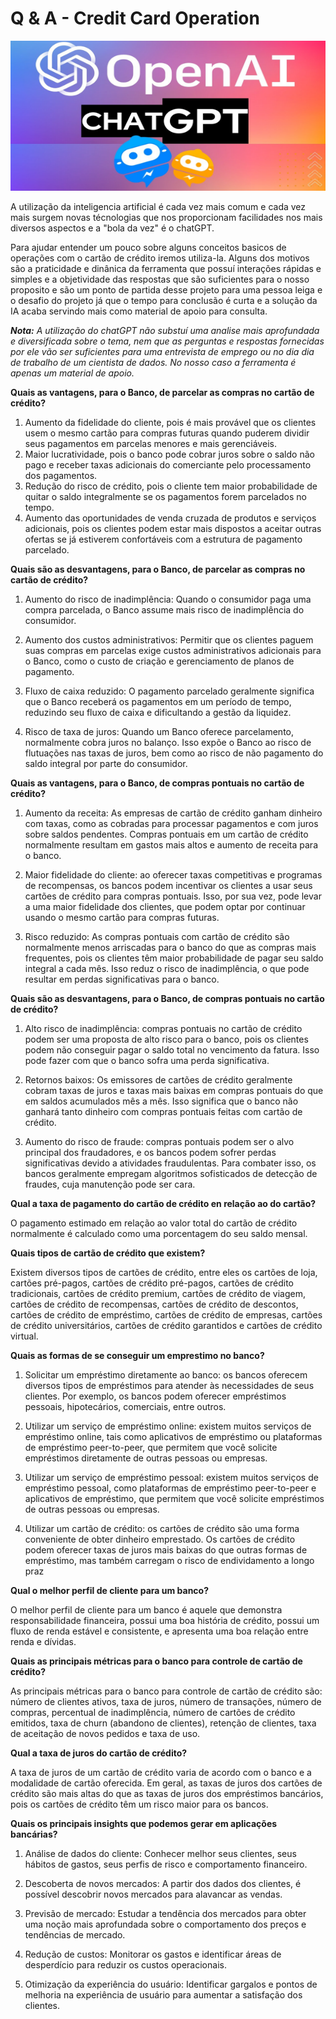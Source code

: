 # Q & A - Credit Card Operation

<center><img src="/images/chatgpt.jpg" alt="logo" width="600" height="240"/></center>

A utilização da inteligencia artificial é cada vez mais comum e cada vez mais surgem novas técnologias que nos proporcionam facilidades nos mais diversos aspectos e a "bola da vez" é o chatGPT. 

Para ajudar entender um pouco sobre alguns conceitos basicos de operações com o cartão de crédito iremos utiliza-la. Alguns dos motivos são a praticidade e dinânica da ferramenta que possuí interações rápidas e simples e a objetividade das respostas que são suficientes para o nosso proposito e são um ponto de partida desse projeto para uma pessoa leiga e o desafio do projeto já que o tempo para conclusão é curta e a solução da IA acaba servindo mais como material de apoio para consulta.

<i>**Nota:** A utilização do chatGPT não substuí uma analise mais aprofundada e diversificada sobre o tema, nem que as perguntas e respostas fornecidas por ele vão ser suficientes para uma entrevista de emprego ou no dia dia de trabalho de um cientista de dados. No nosso caso a ferramenta é apenas um material de apoio.</i>

**Quais as vantagens, para o Banco, de parcelar as compras no cartão de crédito?**


1. Aumento da fidelidade do cliente, pois é mais provável que os clientes usem o mesmo cartão para compras futuras quando puderem dividir seus pagamentos em parcelas menores e mais gerenciáveis.
2. Maior lucratividade, pois o banco pode cobrar juros sobre o saldo não pago e receber taxas adicionais do comerciante pelo processamento dos pagamentos.
3. Redução do risco de crédito, pois o cliente tem maior probabilidade de quitar o saldo integralmente se os pagamentos forem parcelados no tempo.
4. Aumento das oportunidades de venda cruzada de produtos e serviços adicionais, pois os clientes podem estar mais dispostos a aceitar outras ofertas se já estiverem confortáveis com a estrutura de pagamento parcelado.



**Quais são as desvantagens, para o Banco, de parcelar as compras no cartão de crédito?**


1. Aumento do risco de inadimplência: Quando o consumidor paga uma compra parcelada, o Banco assume mais risco de inadimplência do consumidor.

2. Aumento dos custos administrativos: Permitir que os clientes paguem suas compras em parcelas exige custos administrativos adicionais para o Banco, como o custo de criação e gerenciamento de planos de pagamento.

3. Fluxo de caixa reduzido: O pagamento parcelado geralmente significa que o Banco receberá os pagamentos em um período de tempo, reduzindo seu fluxo de caixa e dificultando a gestão da liquidez.

4. Risco de taxa de juros: Quando um Banco oferece parcelamento, normalmente cobra juros no balanço. Isso expõe o Banco ao risco de flutuações nas taxas de juros, bem como ao risco de não pagamento do saldo integral por parte do consumidor.


**Quais as vantagens, para o Banco, de compras pontuais no cartão de crédito?**


1. Aumento da receita: As empresas de cartão de crédito ganham dinheiro com taxas, como as cobradas para processar pagamentos e com juros sobre saldos pendentes. Compras pontuais em um cartão de crédito normalmente resultam em gastos mais altos e aumento de receita para o banco.

2. Maior fidelidade do cliente: ao oferecer taxas competitivas e programas de recompensas, os bancos podem incentivar os clientes a usar seus cartões de crédito para compras pontuais. Isso, por sua vez, pode levar a uma maior fidelidade dos clientes, que podem optar por continuar usando o mesmo cartão para compras futuras.

3. Risco reduzido: As compras pontuais com cartão de crédito são normalmente menos arriscadas para o banco do que as compras mais frequentes, pois os clientes têm maior probabilidade de pagar seu saldo integral a cada mês. Isso reduz o risco de inadimplência, o que pode resultar em perdas significativas para o banco.


**Quais são as desvantagens, para o Banco, de compras pontuais no cartão de crédito?**

1. Alto risco de inadimplência: compras pontuais no cartão de crédito podem ser uma proposta de alto risco para o banco, pois os clientes podem não conseguir pagar o saldo total no vencimento da fatura. Isso pode fazer com que o banco sofra uma perda significativa.

2. Retornos baixos: Os emissores de cartões de crédito geralmente cobram taxas de juros e taxas mais baixas em compras pontuais do que em saldos acumulados mês a mês. Isso significa que o banco não ganhará tanto dinheiro com compras pontuais feitas com cartão de crédito.

3. Aumento do risco de fraude: compras pontuais podem ser o alvo principal dos fraudadores, e os bancos podem sofrer perdas significativas devido a atividades fraudulentas. Para combater isso, os bancos geralmente empregam algoritmos sofisticados de detecção de fraudes, cuja manutenção pode ser cara.


**Qual a taxa de pagamento do cartão de crédito en relação ao  do cartão?**

O pagamento estimado em relação ao valor total do cartão de crédito normalmente é calculado como uma porcentagem do seu saldo mensal.

**Quais tipos de cartão de crédito que existem?**

Existem diversos tipos de cartões de crédito, entre eles os cartões de loja, cartões pré-pagos, cartões de crédito pré-pagos, cartões de crédito tradicionais, cartões de crédito premium, cartões de crédito de viagem, cartões de crédito de recompensas, cartões de crédito de descontos, cartões de crédito de empréstimo, cartões de crédito de empresas, cartões de crédito universitários, cartões de crédito garantidos e cartões de crédito virtual.

**Quais as formas de se conseguir um emprestimo no banco?**

1. Solicitar um empréstimo diretamente ao banco: os bancos oferecem diversos tipos de empréstimos para atender às necessidades de seus clientes. Por exemplo, os bancos podem oferecer empréstimos pessoais, hipotecários, comerciais, entre outros.

2. Utilizar um serviço de empréstimo online: existem muitos serviços de empréstimo online, tais como aplicativos de empréstimo ou plataformas de empréstimo peer-to-peer, que permitem que você solicite empréstimos diretamente de outras pessoas ou empresas.

3. Utilizar um serviço de empréstimo pessoal: existem muitos serviços de empréstimo pessoal, como plataformas de empréstimo peer-to-peer e aplicativos de empréstimo, que permitem que você solicite empréstimos de outras pessoas ou empresas.

4. Utilizar um cartão de crédito: os cartões de crédito são uma forma conveniente de obter dinheiro emprestado. Os cartões de crédito podem oferecer taxas de juros mais baixas do que outras formas de empréstimo, mas também carregam o risco de endividamento a longo praz

**Qual o melhor perfil de cliente para um banco?**

O melhor perfil de cliente para um banco é aquele que demonstra responsabilidade financeira, possui uma boa história de crédito, possui um fluxo de renda estável e consistente, e apresenta uma boa relação entre renda e dívidas.

**Quais as principais métricas para o banco para controle de cartão de crédito?**

As principais métricas para o banco para controle de cartão de crédito são: número de clientes ativos, taxa de juros, número de transações, número de compras, percentual de inadimplência, número de cartões de crédito emitidos, taxa de churn (abandono de clientes), retenção de clientes, taxa de aceitação de novos pedidos e taxa de uso.

**Qual a taxa de juros do cartão de crédito?**

A taxa de juros de um cartão de crédito varia de acordo com o banco e a modalidade de cartão oferecida. Em geral, as taxas de juros dos cartões de crédito são mais altas do que as taxas de juros dos empréstimos bancários, pois os cartões de crédito têm um risco maior para os bancos.


**Quais os principais insights que podemos gerar em aplicações bancárias?**

1. Análise de dados do cliente: Conhecer melhor seus clientes, seus hábitos de gastos, seus perfis de risco e comportamento financeiro.

2. Descoberta de novos mercados: A partir dos dados dos clientes, é possível descobrir novos mercados para alavancar as vendas.

3. Previsão de mercado: Estudar a tendência dos mercados para obter uma noção mais aprofundada sobre o comportamento dos preços e tendências de mercado.

4. Redução de custos: Monitorar os gastos e identificar áreas de desperdício para reduzir os custos operacionais.

5. Otimização da experiência do usuário: Identificar gargalos e pontos de melhoria na experiência de usuário para aumentar a satisfação dos clientes.